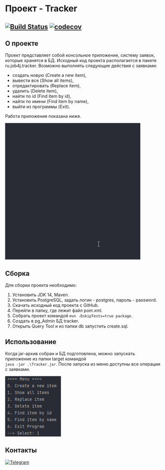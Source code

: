 # Проект - Tracker

[![Build Status](https://travis-ci.com/saimon494/job4j_tracker.svg?branch=master)](https://travis-ci.com/saimon494/job4j_tracker)
[![codecov](https://codecov.io/gh/saimon494/job4j_tracker/branch/master/graph/badge.svg?token=914M0JB7LB)](https://codecov.io/gh/saimon494/job4j_tracker)
---
## О проекте

Проект представляет собой консольное приложение, систему заявок, которые хранятся в БД.
Исходный код проекта располагается в пакете ru.job4j.tracker. Возможно выполнять следующие действия с заявками:  
- cоздать новую (Create a new item),
- вывести все (Show all items),
- отредактировать (Replace item),
- удалить (Delete item),
- найти по id (Find item by id),
- найти по имени (Find item by name),
- выйти из программы (Exit).

Работа приложения показана ниже. 
  
![Tracker](images/tracker.gif)

## Сборка

Для сборки проекта необходимо:
1. Установить JDK 14, Maven.
2. Установить PostgreSQL, задать логин - postgres, пароль - password.
3. Скачать исходный код проекта с GitHub.
4. Перейти в папку, где лежит файл pom.xml.
5. Собрать проект командой `mvn -DskipTests=true package`.
6. Создать в pg_Admin БД tracker.
7. Открыть Query Tool и из папки db запустить create.sql.

## Использование

Когда jar-архив собран и БД подготовлена, можно запускать приложение из папки target командой  
`java -jar .\Tracker.jar`. После запуска из меню доступны все операции с заявками.  
  
![Tracker](images/tracker.png)

## Контакты
[![Telegram](https://img.shields.io/badge/Telegram-blue?logo=telegram)](https://t.me/Saimon494)
